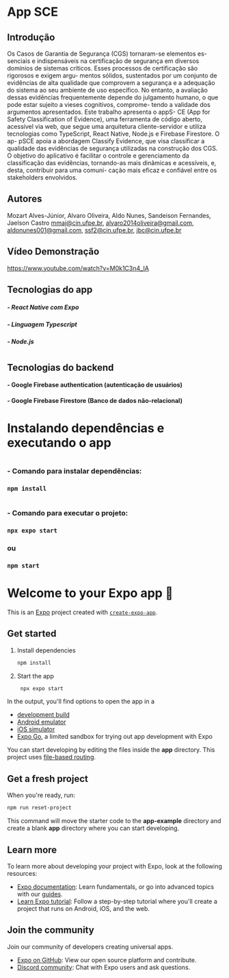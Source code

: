 # 
# App SCE

## Introdução
Os Casos de Garantia de Segurança (CGS) tornaram-se elementos es- senciais e indispensáveis na certificação de segurança em diversos domínios de sistemas críticos. Esses processos de certificação são rigorosos e exigem argu- mentos sólidos, sustentados por um conjunto de evidências de alta qualidade que comprovem a segurança e a adequação do sistema ao seu ambiente de uso específico. No entanto, a avaliação dessas evidências frequentemente depende do julgamento humano, o que pode estar sujeito a vieses cognitivos, comprome- tendo a validade dos argumentos apresentados. Este trabalho apresenta o appS- CE (App for Safety Classification of Evidence), uma ferramenta de código aberto, acessível via web, que segue uma arquitetura cliente-servidor e utiliza tecnologias como TypeScript, React Native, Node.js e Firebase Firestore. O ap- pSCE apoia a abordagem Classify Evidence, que visa classificar a qualidade das evidências de segurança utilizadas na construção dos CGS. O objetivo do aplicativo é facilitar o controle e gerenciamento da classificação das evidências, tornando-as mais dinâmicas e acessíveis, e, desta, contribuir para uma comuni- cação mais eficaz e confiável entre os stakeholders envolvidos.

## Autores 
Mozart Alves-Júnior, Alvaro Oliveira, Aldo Nunes, Sandeison Fernandes, Jaelson Castro
mmaj@cin.ufpe.br, alvaro2014oliveira@gmail.com, aldonunes001@gmail.com, ssf2@cin.ufpe.br, jbc@cin.ufpe.br

## Vídeo Demonstração 
https://www.youtube.com/watch?v=M0k1C3n4_IA

## Tecnologias do app
##### - React Native com Expo
##### - Linguagem Typescript
##### - Node.js
#
## Tecnologias do backend
#### - Google Firebase authentication (autenticação de usuários)
#### - Google Firebase Firestore (Banco de dados não-relacional)
#
# Instalando dependências e executando o app
#
### - Comando para instalar dependências:
### `npm install`
#
### - Comando para executar o projeto:
### `npx expo start`
### ou
### `npm start`


# Welcome to your Expo app 👋

This is an [Expo](https://expo.dev) project created with [`create-expo-app`](https://www.npmjs.com/package/create-expo-app).

## Get started

1. Install dependencies

   ```bash
   npm install
   ```

2. Start the app

   ```bash
    npx expo start
   ```

In the output, you'll find options to open the app in a

- [development build](https://docs.expo.dev/develop/development-builds/introduction/)
- [Android emulator](https://docs.expo.dev/workflow/android-studio-emulator/)
- [iOS simulator](https://docs.expo.dev/workflow/ios-simulator/)
- [Expo Go](https://expo.dev/go), a limited sandbox for trying out app development with Expo

You can start developing by editing the files inside the **app** directory. This project uses [file-based routing](https://docs.expo.dev/router/introduction).

## Get a fresh project

When you're ready, run:

```bash
npm run reset-project
```

This command will move the starter code to the **app-example** directory and create a blank **app** directory where you can start developing.

## Learn more

To learn more about developing your project with Expo, look at the following resources:

- [Expo documentation](https://docs.expo.dev/): Learn fundamentals, or go into advanced topics with our [guides](https://docs.expo.dev/guides).
- [Learn Expo tutorial](https://docs.expo.dev/tutorial/introduction/): Follow a step-by-step tutorial where you'll create a project that runs on Android, iOS, and the web.

## Join the community

Join our community of developers creating universal apps.

- [Expo on GitHub](https://github.com/expo/expo): View our open source platform and contribute.
- [Discord community](https://chat.expo.dev): Chat with Expo users and ask questions.


